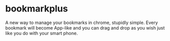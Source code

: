 bookmarkplus
============

A new way to manage your bookmarks in  chrome, stupidly simple. Every bookmark will become App-like and you can drag and drop as you wish just like you do with your smart phone.
